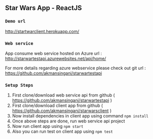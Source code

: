 ## Star Wars App - ReactJS

### `Demo url`
http://startwarclient.herokuapp.com/

### `Web service`
App consume web service hosted on Azure url : http://starwartestapi.azurewebsites.net/api/home/

For more details regarding azure webservice please check out git url : https://github.com/akmansingani/starwartestapi

### `Setup Steps`

1) First clone/download web service api from github ( https://github.com/akmansingani/starwartestapi )
2) First clone/download client app from github ( https://github.com/akmansingani/starwarsclient )
3) Now install dependencies in client app using command `npm install` 
3) Once above steps are done, run web service api project
4) Now run client app using `npm start`
5) Also you can run test on client app using `npm test`



